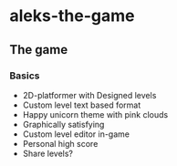 # aleks-the-game

## The game
### Basics
* 2D-platformer with Designed levels
* Custom level text based format
* Happy unicorn theme with pink clouds
* Graphically satisfying
* Custom level editor in-game
* Personal high score
* Share levels?
